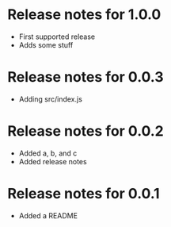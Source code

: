 # Release notes for 1.0.0

* First supported release
* Adds some stuff

# Release notes for 0.0.3

* Adding src/index.js

# Release notes for 0.0.2

* Added a, b, and c
* Added release notes

# Release notes for 0.0.1

* Added a README
